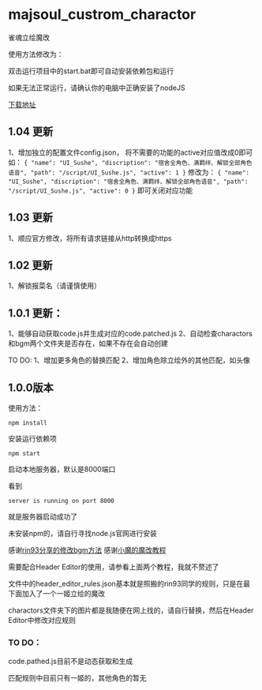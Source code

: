 # majsoul_custrom_charactor
雀魂立绘魔改

使用方法修改为：

双击运行项目中的start.bat即可自动安装依赖包和运行

如果无法正常运行，请确认你的电脑中正确安装了nodeJS

[下载地址](http://nodejs.cn/download/)

## 1.04 更新
1、增加独立的配置文件config.json， 将不需要的功能的active对应值改成0即可
如：
`
{
    "name": "UI_Sushe",
    "discription": "宿舍全角色、满羁绊、解锁全部角色语音",
    "path": "/script/UI_Sushe.js",
    "active": 1
}
`
修改为：
`
{
    "name": "UI_Sushe",
    "discription": "宿舍全角色、满羁绊、解锁全部角色语音",
    "path": "/script/UI_Sushe.js",
    "active": 0
}
`
即可关闭对应功能

## 1.03 更新
1、顺应官方修改，将所有请求链接从http转换成https

## 1.02 更新
1、解锁报菜名（请谨慎使用）

## 1.0.1 更新：

1、能够自动获取code.js并生成对应的code.patched.js
2、自动检查charactors和bgm两个文件夹是否存在，如果不存在会自动创建

TO DO:
1、增加更多角色的替换匹配
2、增加角色除立绘外的其他匹配，如头像

## 1.0.0版本

使用方法：

`npm install 
`

安装运行依赖项

`npm start`

启动本地服务器，默认是8000端口

看到

`server is running on port 8000`

就是服务器启动成功了

未安装npm的，请自行寻找node.js官网进行安装

感谢[rin93分享的修改bgm方法](https://github.com/rin93/majsoul_custom_bgm)
感谢[小魔的魔改教程](https://lietxia.github.io/#index.md)

需要配合Header Editor的使用，请参看上面两个教程，我就不赘述了

文件中的header_editor_rules.json基本就是照搬的rin93同学的规则，只是在最下面加入了一个一姬立绘的魔改

charactors文件夹下的图片都是我随便在网上找的，请自行替换，然后在Header Editor中修改对应规则

### TO DO：
code.pathed.js目前不是动态获取和生成

匹配规则中目前只有一姬的，其他角色的暂无
